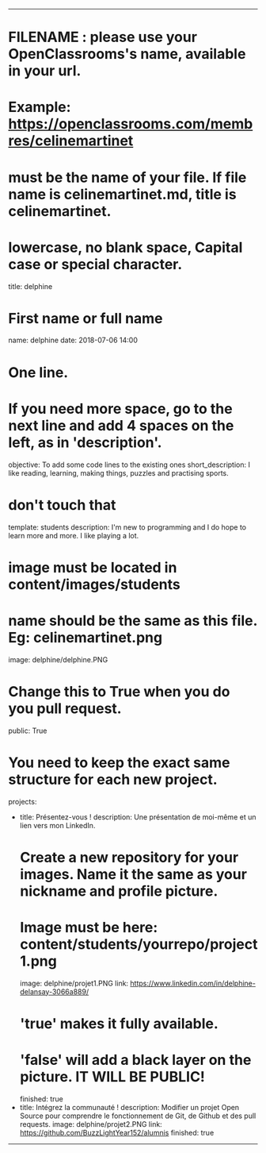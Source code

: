 ﻿---

# FILENAME : please use your OpenClassrooms's name, available in your url.
# Example: https://openclassrooms.com/membres/celinemartinet
# must be the name of your file. If file name is celinemartinet.md, title is celinemartinet.
# lowercase, no blank space, Capital case or special character.
title: delphine

# First name or full name
name: delphine
date: 2018-07-06 14:00

# One line.
# If you need more space, go to the next line and add 4 spaces on the left, as in 'description'.
objective: To add some code lines to the existing ones
short_description: I like reading, learning, making things, puzzles and practising sports.

# don't touch that
template: students
description:
    I'm new to programming and I do hope to learn more and more.
    I like playing a lot.

# image must be located in content/images/students
# name should be the same as this file. Eg: celinemartinet.png
image: delphine/delphine.PNG

# Change this to True when you do you pull request.
public: True

# You need to keep the exact same structure for each new project.
projects:
  - title: Présentez-vous !
    description: Une présentation de moi-même et un lien vers mon LinkedIn.
    # Create a new repository for your images. Name it the same as your nickname and profile picture.
    # Image must be here: content/students/yourrepo/project1.png
    image: delphine/projet1.PNG
    link: https://www.linkedin.com/in/delphine-delansay-3066a889/
    # 'true' makes it fully available.
    # 'false' will add a black layer on the picture. IT WILL BE PUBLIC!
    finished: true
  - title: Intégrez la communauté !
    description: Modifier un projet Open Source pour comprendre le fonctionnement de Git, de Github et des pull requests. 
    image: delphine/projet2.PNG
    link: https://github.com/BuzzLightYear152/alumnis
    finished: true
  
---
